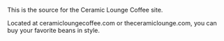 This is the source for the Ceramic Lounge Coffee site.

Located at ceramicloungecoffee.com or theceramiclounge.com, you can buy your favorite beans in style.
